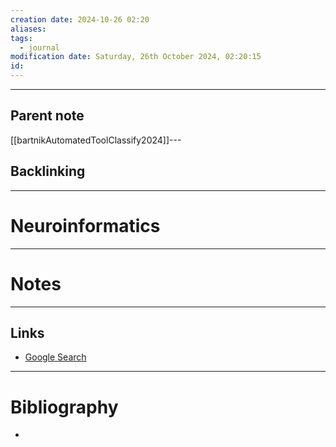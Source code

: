 ```yaml
---
creation date: 2024-10-26 02:20
aliases: 
tags:
  - journal
modification date: Saturday, 26th October 2024, 02:20:15
id:
---
```

---

## Parent note
[[bartnikAutomatedToolClassify2024]]---
## Backlinking


---
# Neuroinformatics


---
# Notes


---
## Links
- [Google Search](https://www.google.com/search?q=Neuroinformatics)

---
# Bibliography
+ 